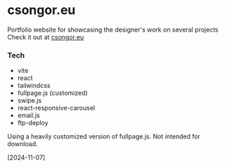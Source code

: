 # csongor.eu

Portfolio website for showcasing the designer's work on several projects 
Check it out at [csongor.eu](https://csongor.eu)

### Tech
- vite
- react
- tailwindcss
- fullpage.js (customized)
- swipe.js
- react-responsive-carousel
- email.js
- ftp-deploy

Using a heavily customized version of fullpage.js.
Not intended for download.

[2024-11-07]
